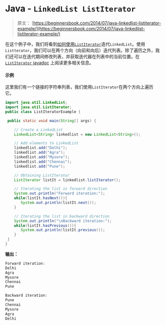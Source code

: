 # Java - `LinkedList ListIterator`

> 原文： [https://beginnersbook.com/2014/07/java-linkedlist-listiterator-example/](https://beginnersbook.com/2014/07/java-linkedlist-listiterator-example/)

在这个例子中，我们将看到[如何使用](https://beginnersbook.com/2013/12/how-to-loop-linkedlist-in-java/)[`ListIterator`](https://beginnersbook.com/2014/06/listiterator-in-java-with-examples/)迭代`LinkedList`。使用`Listterator`，我们可以在两个方向（向前和向后）迭代列表。除了遍历之外，我们还可以在迭代期间修改列表，并获取迭代器在列表中的当前位置。在[`ListIterator` javadoc](https://docs.oracle.com/javase/7/docs/api/java/util/ListIterator.html) 上阅读更多相关信息。

#### 示例

这里我们有一个链接的字符串列表，我们使用`ListIterator`在两个方向上遍历它。

```java
import java.util.LinkedList;
import java.util.ListIterator;
public class ListIteratorExample {

 public static void main(String[] args) {

    // Create a LinkedList
    LinkedList<String> linkedlist = new LinkedList<String>();

    // Add elements to LinkedList
    linkedlist.add("Delhi");
    linkedlist.add("Agra");
    linkedlist.add("Mysore");
    linkedlist.add("Chennai");
    linkedlist.add("Pune");

    // Obtaining ListIterator
    ListIterator listIt = linkedlist.listIterator();

    // Iterating the list in forward direction
    System.out.println("Forward iteration:");
    while(listIt.hasNext()){
       System.out.println(listIt.next());
    }

    // Iterating the list in backward direction
    System.out.println("\nBackward iteration:");
    while(listIt.hasPrevious()){
       System.out.println(listIt.previous());
    } 
 }
}
```

**输出：**

```java
Forward iteration:
Delhi
Agra
Mysore
Chennai
Pune

Backward iteration:
Pune
Chennai
Mysore
Agra
Delhi
```